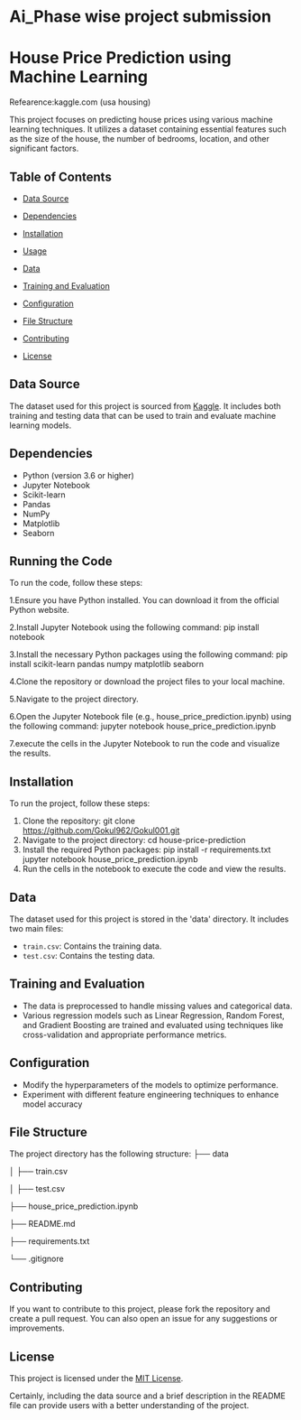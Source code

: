 # Ai_Phase wise project submission

# House Price Prediction using Machine Learning

Refearence:kaggle.com (usa housing)

This project focuses on predicting house prices using various machine learning techniques. 
It utilizes a dataset containing essential features such as the size of the house, the number of bedrooms, location, and other significant factors.

## Table of Contents

- [Data Source](#data-source)
  
- [Dependencies](#dependencies)
  
- [Installation](#installation)
  
- [Usage](#usage)
  
- [Data](#data)
  
- [Training and Evaluation](#training-and-evaluation)
  
- [Configuration](#configuration)
  
- [File Structure](#file-structure)
  
- [Contributing](#contributing)
  
- [License](#license)

## Data Source

The dataset used for this project is sourced from [Kaggle](https://www.kaggle.com/datasets/vedavyasv/usa-housing). It includes both training and testing data that can be used to train and evaluate machine learning models.

## Dependencies

- Python (version 3.6 or higher)
- Jupyter Notebook
- Scikit-learn
- Pandas
- NumPy
- Matplotlib
- Seaborn
  
## Running the Code

To run the code, follow these steps:

1.Ensure you have Python installed. You can download it from the official Python website.

2.Install Jupyter Notebook using the following command:
pip install notebook

3.Install the necessary Python packages using the following command:
pip install scikit-learn pandas numpy matplotlib seaborn

4.Clone the repository or download the project files to your local machine.

5.Navigate to the project directory.

6.Open the Jupyter Notebook file (e.g., house_price_prediction.ipynb) using the following command:
jupyter notebook house_price_prediction.ipynb

7.execute the cells in the Jupyter Notebook to run the code and visualize the results.

## Installation

To run the project, follow these steps:

1. Clone the repository:
git clone https://github.com/Gokul962/Gokul001.git
2. Navigate to the project directory:
cd house-price-prediction
3. Install the required Python packages:
pip install -r requirements.txt
jupyter notebook house_price_prediction.ipynb
2. Run the cells in the notebook to execute the code and view the results.

## Data

The dataset used for this project is stored in the 'data' directory. It includes two main files:

- `train.csv`: Contains the training data.
- `test.csv`: Contains the testing data.

## Training and Evaluation

- The data is preprocessed to handle missing values and categorical data.
- Various regression models such as Linear Regression, Random Forest, and Gradient Boosting are trained and evaluated using techniques like cross-validation and appropriate performance metrics.

## Configuration

- Modify the hyperparameters of the models to optimize performance.
- Experiment with different feature engineering techniques to enhance model accuracy

## File Structure

The project directory has the following structure:
├── data

│ ├── train.csv

│ ├── test.csv

├── house_price_prediction.ipynb

├── README.md

├── requirements.txt

└── .gitignore

## Contributing

If you want to contribute to this project, please fork the repository and create a pull request. You can also open an issue for any suggestions or improvements.

## License

This project is licensed under the [MIT License](https://opensource.org/licenses/MIT).

Certainly, including the data source and a brief description in the README file can provide users with a better understanding of the project.  
